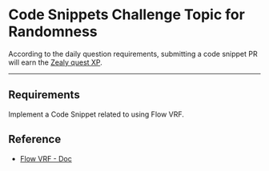 # Code Snippets Challenge Topic for Randomness

According to the daily question requirements, submitting a code snippet PR will earn the [Zealy quest XP](https://zealy.io/c/flow-community/questboard).

---

## Requirements

Implement a Code Snippet related to using Flow VRF.

## Reference

- [Flow VRF - Doc](https://developers.flow.com/build/advanced-concepts/randomness)
